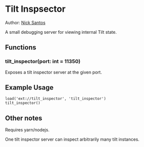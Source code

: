 # Tilt Inspsector

Author: [Nick Santos](https://github.com/nicks)

A small debugging server for viewing internal Tilt state.

## Functions

### tilt_inspector(port: int = 11350)

Exposes a tilt inspector server at the given port.

## Example Usage

```
load('ext://tilt_inspector', 'tilt_inspector')
tilt_inspector()
```

## Other notes

Requires yarn/nodejs.

One tilt inspector server can inspect arbitrarily many tilt instances.
